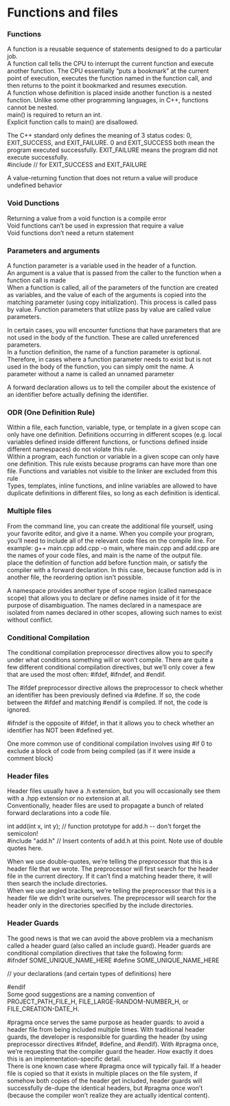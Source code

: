 # Functions and files

### Functions

A function is a reusable sequence of statements designed to do a particular job.  
A function call tells the CPU to interrupt the current function and execute another function. The CPU essentially “puts a bookmark” at the current point of execution, executes the function named in the function call, and then returns to the point it bookmarked and resumes execution.  
A function whose definition is placed inside another function is a nested function. Unlike some other programming languages, in C++, functions cannot be nested.  
main() is required to return an int.  
Explicit function calls to main() are disallowed.  

The C++ standard only defines the meaning of 3 status codes: 0, EXIT_SUCCESS, and EXIT_FAILURE. 0 and EXIT_SUCCESS both mean the program executed successfully. EXIT_FAILURE means the program did not execute successfully.  
#include <cstdlib> // for EXIT_SUCCESS and EXIT_FAILURE  

A value-returning function that does not return a value will produce undefined behavior  

### Void Dunctions

Returning a value from a void function is a compile error  
Void functions can’t be used in expression that require a value  
Void functions don’t need a return statement  

### Parameters and arguments

A function parameter is a variable used in the header of a function.  
An argument is a value that is passed from the caller to the function when a function call is made  
When a function is called, all of the parameters of the function are created as variables, and the value of each of the arguments is copied into the matching parameter (using copy initialization). This process is called pass by value. Function parameters that utilize pass by value are called value parameters.  

In certain cases, you will encounter functions that have parameters that are not used in the body of the function. These are called unreferenced parameters.  
In a function definition, the name of a function parameter is optional. Therefore, in cases where a function parameter needs to exist but is not used in the body of the function, you can simply omit the name. A parameter without a name is called an unnamed parameter  

A forward declaration allows us to tell the compiler about the existence of an identifier before actually defining the identifier.  

### ODR (One Definition Rule)

Within a file, each function, variable, type, or template in a given scope can only have one definition. Definitions occurring in different scopes (e.g. local variables defined inside different functions, or functions defined inside different namespaces) do not violate this rule.  
Within a program, each function or variable in a given scope can only have one definition. This rule exists because programs can have more than one file. Functions and variables not visible to the linker are excluded from this rule  
Types, templates, inline functions, and inline variables are allowed to have duplicate definitions in different files, so long as each definition is identical.  

### Multiple files

From the command line, you can create the additional file yourself, using your favorite editor, and give it a name. When you compile your program, you’ll need to include all of the relevant code files on the compile line. For example: g++ main.cpp add.cpp -o main, where main.cpp and add.cpp are the names of your code files, and main is the name of the output file.  
place the definition of function add before function main, or satisfy the compiler with a forward declaration. In this case, because function add is in another file, the reordering option isn’t possible.  

A namespace provides another type of scope region (called namespace scope) that allows you to declare or define names inside of it for the purpose of disambiguation. The names declared in a namespace are isolated from names declared in other scopes, allowing such names to exist without conflict.  

### Conditional Compilation

The conditional compilation preprocessor directives allow you to specify under what conditions something will or won’t compile. There are quite a few different conditional compilation directives, but we’ll only cover a few that are used the most often: #ifdef, #ifndef, and #endif.  

The #ifdef preprocessor directive allows the preprocessor to check whether an identifier has been previously defined via #define. If so, the code between the #ifdef and matching #endif is compiled. If not, the code is ignored.  

#ifndef is the opposite of #ifdef, in that it allows you to check whether an identifier has NOT been #defined yet.  

One more common use of conditional compilation involves using #if 0 to exclude a block of code from being compiled (as if it were inside a comment block)  

### Header files

Header files usually have a .h extension, but you will occasionally see them with a .hpp extension or no extension at all.  
Conventionally, header files are used to propagate a bunch of related forward declarations into a code file.  

int add(int x, int y); // function prototype for add.h -- don't forget the semicolon!  
#include "add.h" // Insert contents of add.h at this point.  Note use of double quotes here.  

When we use double-quotes, we’re telling the preprocessor that this is a header file that we wrote. The preprocessor will first search for the header file in the current directory. If it can’t find a matching header there, it will then search the include directories.  
When we use angled brackets, we’re telling the preprocessor that this is a header file we didn’t write ourselves. The preprocessor will search for the header only in the directories specified by the include directories.  

### Header Guards

The good news is that we can avoid the above problem via a mechanism called a header guard (also called an include guard). Header guards are conditional compilation directives that take the following form:  
#ifndef SOME_UNIQUE_NAME_HERE
#define SOME_UNIQUE_NAME_HERE

// your declarations (and certain types of definitions) here

#endif  
Some good suggestions are a naming convention of PROJECT_PATH_FILE_H, FILE_LARGE-RANDOM-NUMBER_H, or FILE_CREATION-DATE_H.  

#pragma once serves the same purpose as header guards: to avoid a header file from being included multiple times. With traditional header guards, the developer is responsible for guarding the header (by using preprocessor directives #ifndef, #define, and #endif). With #pragma once, we’re requesting that the compiler guard the header. How exactly it does this is an implementation-specific detail.  
There is one known case where #pragma once will typically fail. If a header file is copied so that it exists in multiple places on the file system, if somehow both copies of the header get included, header guards will successfully de-dupe the identical headers, but #pragma once won’t (because the compiler won’t realize they are actually identical content).  


